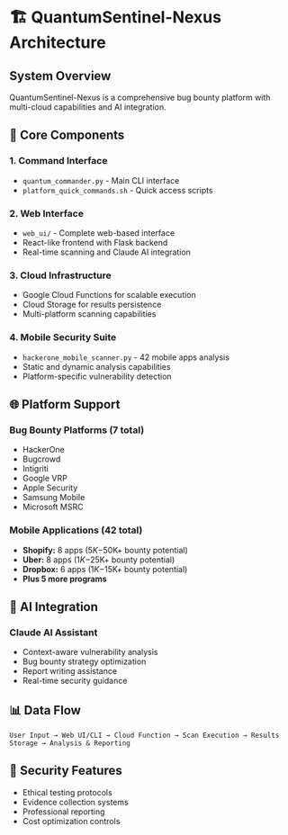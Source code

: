 # 🏗️ QuantumSentinel-Nexus Architecture

## System Overview

QuantumSentinel-Nexus is a comprehensive bug bounty platform with multi-cloud capabilities and AI integration.

## 🔧 Core Components

### 1. **Command Interface**
- `quantum_commander.py` - Main CLI interface
- `platform_quick_commands.sh` - Quick access scripts

### 2. **Web Interface**
- `web_ui/` - Complete web-based interface
- React-like frontend with Flask backend
- Real-time scanning and Claude AI integration

### 3. **Cloud Infrastructure**
- Google Cloud Functions for scalable execution
- Cloud Storage for results persistence
- Multi-platform scanning capabilities

### 4. **Mobile Security Suite**
- `hackerone_mobile_scanner.py` - 42 mobile apps analysis
- Static and dynamic analysis capabilities
- Platform-specific vulnerability detection

## 🌐 Platform Support

### Bug Bounty Platforms (7 total)
- HackerOne
- Bugcrowd
- Intigriti
- Google VRP
- Apple Security
- Samsung Mobile
- Microsoft MSRC

### Mobile Applications (42 total)
- **Shopify:** 8 apps ($5K-$50K+ bounty potential)
- **Uber:** 8 apps ($1K-$25K+ bounty potential)
- **Dropbox:** 6 apps ($1K-$15K+ bounty potential)
- **Plus 5 more programs**

## 🤖 AI Integration

### Claude AI Assistant
- Context-aware vulnerability analysis
- Bug bounty strategy optimization
- Report writing assistance
- Real-time security guidance

## 📊 Data Flow

```
User Input → Web UI/CLI → Cloud Function → Scan Execution → Results Storage → Analysis & Reporting
```

## 🔐 Security Features

- Ethical testing protocols
- Evidence collection systems
- Professional reporting
- Cost optimization controls
